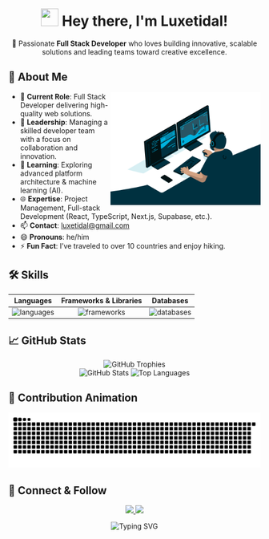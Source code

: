 <!-- Greeting -->
<h1 align="center">
  <img src="https://raw.githubusercontent.com/Tarikul-Islam-Anik/Animated-Fluent-Emojis/master/Emojis/Hand%20gestures/Waving%20Hand.png" width="35" height="35" /> 
  Hey there, I'm <strong>Luxetidal</strong>!
</h1>

<p align="center">
  🚀 Passionate <strong>Full Stack Developer</strong> who loves building innovative, scalable solutions and leading teams toward creative excellence.  
</p>

## 🌟 About Me

<img align="right" alt="coding" width="300" src="https://github.com/luxetidal/luxetidal/blob/main/assests/images/coding_gif.gif"/>

- 💼 **Current Role**: Full Stack Developer delivering high-quality web solutions.  
- 🤝 **Leadership**: Managing a skilled developer team with a focus on collaboration and innovation.  
- 🚀 **Learning**: Exploring advanced platform architecture & machine learning (AI).  
- 🌐 **Expertise**: Project Management, Full-stack Development (React, TypeScript, Next.js, Supabase, etc.).  
- 📫 **Contact**: [luxetidal@gmail.com](mailto:luxetidal@gmail.com)  
- 😄 **Pronouns**: he/him  
- ⚡ **Fun Fact**: I’ve traveled to over 10 countries and enjoy hiking.  

## 🛠 Skills

<table>
  <thead>
    <tr>
      <th>Languages</th>
      <th>Frameworks & Libraries</th>
      <th>Databases</th>
    </tr>
  </thead>
  <tbody>
    <tr>
      <td align="center">
        <img src="https://skillicons.dev/icons?i=js,ts,nodejs,cpp,cs,php,py,rust,ruby,solidity&perline=5" height="120" alt="languages" />
      </td>
      <td align="center">
        <img src="https://skillicons.dev/icons?i=react,vue,nextjs,nuxtjs,nestjs,express,laravel,django,redux,graphql&perline=5" height="120" alt="frameworks" />
      </td>
      <td align="center">
        <img src="https://skillicons.dev/icons?i=mongodb,mysql,postgres,sqlite,supabase&perline=3" height="120" alt="databases" />
      </td>
    </tr>
  </tbody>
</table>

## 📈 GitHub Stats

<div align="center">

<!-- GitHub Trophies -->
<img src="https://github-profile-trophy.vercel.app/?username=luxetidal&theme=flat&no-frame=true&column=4&margin-w=15&margin-h=15" alt="GitHub Trophies" height="150"/>

<!-- GitHub Stats Cards -->
<br/>
<img src="https://github-readme-stats.vercel.app/api?username=luxetidal&show_icons=true&theme=default&hide_border=false" height="165" alt="GitHub Stats"/>
<img src="https://github-readme-stats.vercel.app/api/top-langs/?username=luxetidal&layout=compact&theme=default&hide_border=false" height="165" alt="Top Languages"/>

</div>

## 🐍 Contribution Animation

<p align="center">
  <img src="https://raw.githubusercontent.com/luxetidal/luxetidal/output/github-contribution-grid-snake.svg" alt="snake animation" />
</p>

## 🤝 Connect & Follow

<p align="center">
  <a href="https://github.com/luxetidal">
    <img src="https://img.shields.io/github/followers/luxetidal?label=Follow&style=social" height="30" />
  </a>
  <a href="https://github.com/luxetidal?tab=repositories">
    <img src="https://img.shields.io/github/stars/luxetidal?label=Star&style=social" height="30" />
  </a>
</p>

<p align="center">
  <img src="https://readme-typing-svg.demolab.com?font=Fira+Code&size=22&pause=1000&color=F78518&width=700&lines=Don't+forget+to+star+the+repositories+you+like!;Follow+me+for+more+cool+projects!" alt="Typing SVG" />
</p>
